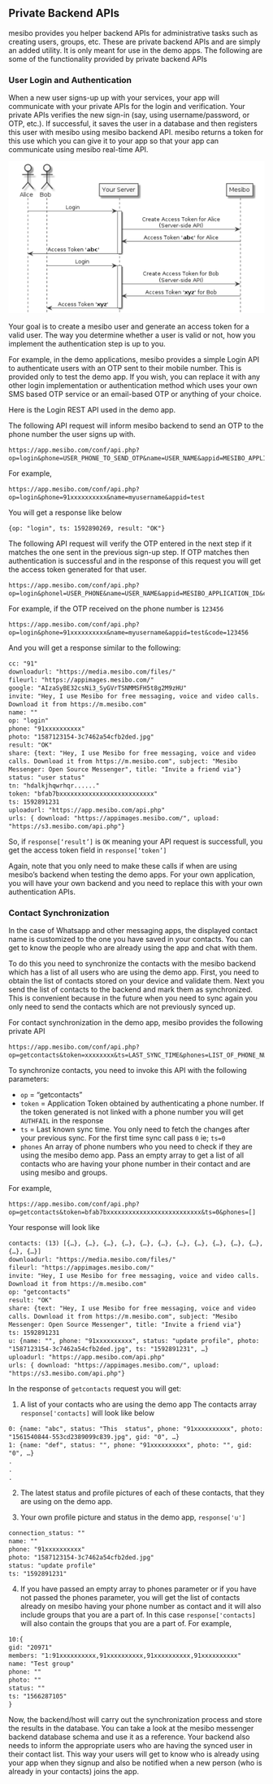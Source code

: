 ## Private Backend APIs

mesibo provides you helper backend APIs for administrative tasks such as creating users, groups, etc. These are private backend APIs and are simply an added utility. It is only meant for use in the demo apps.  The following are some of the functionality provided by private backend APIs

### User Login and Authentication

When a new user signs-up up with your services, your app will communicate with your private APIs for the login and verification. Your private APIs verifies the new sign-in (say, using username/password, or OTP, etc.). If successful, it saves the user in a database and then registers this user with mesibo using mesibo backend API. mesibo returns a token for this use which you can give it to your app so that your app can communicate using mesibo real-time API.

![mesibo login](login_token.png)

Your goal is to create a mesibo user and generate an access token for a valid user. The way you determine whether a user is valid or not, how you implement the authentication step is up to you. 

For example, in the demo applications, mesibo provides a simple Login API to authenticate users with an OTP sent to their mobile number. This is provided only to test the demo app. If you wish, you can replace it with any other login implementation or authentication method which uses your own SMS based OTP service or an email-based OTP or anything of your choice.

Here is the Login REST API used in the demo app.

The following API request will inform mesibo backend to send an OTP to the phone number the user signs up with.
```
https://app.mesibo.com/conf/api.php? op=login&phone=USER_PHONE_TO_SEND_OTP&name=USER_NAME&appid=MESIBO_APPLICATION_ID
```

For example, 
```
https://app.mesibo.com/conf/api.php?op=login&phone=91xxxxxxxxxx&name=myusername&appid=test
```

You will get a response like below
```
{op: "login", ts: 1592890269, result: "OK"}
```

The following API request will verify the OTP entered in the next step if it matches the one sent in the previous sign-up step. If OTP matches then authentication is successful and in the response of this request you will get the access token generated for that user.
```
https://app.mesibo.com/conf/api.php?op=login&phonel=USER_PHONE&name=USER_NAME&appid=MESIBO_APPLICATION_ID&code=OTP_RECEIVED_ON_PHONE
```
For example, if the OTP received on the phone number is `123456`
```
https://app.mesibo.com/conf/api.php?op=login&phone=91xxxxxxxxxx&name=myusername&appid=test&code=123456
```
And you will get a response similar to the following:
```
cc: "91"
downloadurl: "https://media.mesibo.com/files/"
fileurl: "https://appimages.mesibo.com/"
google: "AIzaSyBE32csNi3_SyGVrTSNMMSFH5t8g2M9zHU"
invite: "Hey, I use Mesibo for free messaging, voice and video calls. Download it from https://m.mesibo.com"
name: ""
op: "login"
phone: "91xxxxxxxxxx"
photo: "1587123154-3c7462a54cfb2ded.jpg"
result: "OK"
share: {text: "Hey, I use Mesibo for free messaging, voice and video calls. Download it from https://m.mesibo.com", subject: "Mesibo Messenger: Open Source Messenger", title: "Invite a friend via"}
status: "user status"
tn: "hdalkjhqwrhqr......"
token: "bfab7bxxxxxxxxxxxxxxxxxxxxxxxxxx"
ts: 1592891231
uploadurl: "https://app.mesibo.com/api.php"
urls: { download: "https://appimages.mesibo.com/", upload: "https://s3.mesibo.com/api.php"}
```

So, if `response[‘result’]` is `OK` meaning your API request is successfull, you get the access token field in `response[‘token’]`

Again, note that you only need to make these calls if when are using mesibo’s backend when testing the demo apps. For your own application, you will have your own backend and you need to replace this with your own authentication APIs. 


### Contact Synchronization
In the case of Whatsapp and other messaging apps, the displayed contact name is customized to the one you have saved in your contacts. You can get to know the people who are already using the app and chat with them. 

To do this you need to synchronize the contacts with the mesibo backend which has a list of all users who are using the demo app. First, you need to obtain the list of contacts stored on your device and validate them. Next you send the list of contacts to the backend and mark them as synchronized. This is convenient because in the future when you need to sync again you only need to send the contacts which are not previously synced up. 

For contact synchronization in the demo app, mesibo provides the following private API
```
https://app.mesibo.com/conf/api.php?op=getcontacts&token=xxxxxxxx&ts=LAST_SYNC_TIME&phones=LIST_OF_PHONE_NUMBERS
``` 
To synchronize contacts, you need to invoke this API with the following parameters:

- `op` = “getcontacts”
- `token` = Application Token obtained by authenticating a phone number. If the token generated is not linked with a phone number you will get `AUTHFAIL` in the response
- `ts` = Last known sync time. You only need to fetch the changes after your previous sync. For the first time sync call pass `0` ie; `ts=0`
- `phones` An array of phone numbers who you need to check if they are using the mesibo demo app. Pass an empty array to get a list of all contacts who are having your phone number in their contact and are using mesibo and groups.

For example, 
```
https://app.mesibo.com/conf/api.php?op=getcontacts&token=bfab7bxxxxxxxxxxxxxxxxxxxxxxxxxx&ts=0&phones=[]
```

Your response will look like
```
contacts: (13) [{…}, {…}, {…}, {…}, {…}, {…}, {…}, {…}, {…}, {…}, {…}, {…}, {…}]
downloadurl: "https://media.mesibo.com/files/"
fileurl: "https://appimages.mesibo.com/"
invite: "Hey, I use Mesibo for free messaging, voice and video calls. Download it from https://m.mesibo.com"
op: "getcontacts"
result: "OK"
share: {text: "Hey, I use Mesibo for free messaging, voice and video calls. Download it from https://m.mesibo.com", subject: "Mesibo Messenger: Open Source Messenger", title: "Invite a friend via"}
ts: 1592891231
u: {name: "", phone: "91xxxxxxxxxx", status: "update profile", photo: "1587123154-3c7462a54cfb2ded.jpg", ts: "1592891231", …}
uploadurl: "https://app.mesibo.com/api.php"
urls: { download: "https://appimages.mesibo.com/", upload: "https://s3.mesibo.com/api.php"}
```

In the response of `getcontacts` request you will get:
1. A list of your contacts who are using the demo app
The contacts array `response['contacts]` will look like below
```
0: {name: "abc", status: "This  status", phone: "91xxxxxxxxxx", photo: "1561540844-553cd2389099c839.jpg", gid: "0", …}
1: {name: "def", status: "", phone: "91xxxxxxxxxx", photo: "", gid: "0", …}
.
.
.
```
2. The latest status and profile pictures of each of these contacts, that they are using on the demo app.

3. Your own profile picture and status in the demo app, `response['u']` 
```
connection_status: ""
name: ""
phone: "91xxxxxxxxxx"
photo: "1587123154-3c7462a54cfb2ded.jpg"
status: "update profile"
ts: "1592891231"
```

4. If you have passed an empty array to phones parameter or if you have not passed the phones parameter, you will get the list of contacts already on mesibo having your phone number as contact and it will also include groups that you are a part of.
In this case `response['contacts]` will also contain the groups that you are a part of.
For example,
```
10:{
gid: "20971"
members: "1:91xxxxxxxxxx,91xxxxxxxxxx,91xxxxxxxxxx,91xxxxxxxxxx"
name: "Test group"
phone: ""
photo: ""
status: ""
ts: "1566287105"
}
```

Now, the backend/host will carry out the synchronization process and store the results in the database. You can take a look at the mesibo messenger backend database schema and use it as a reference. Your backend also needs to inform the appropriate users who are having the synced user in their contact list. This way your users will get to know who is already using your app when they signup and also be notified when a new person (who is already in your contacts) joins the app.













